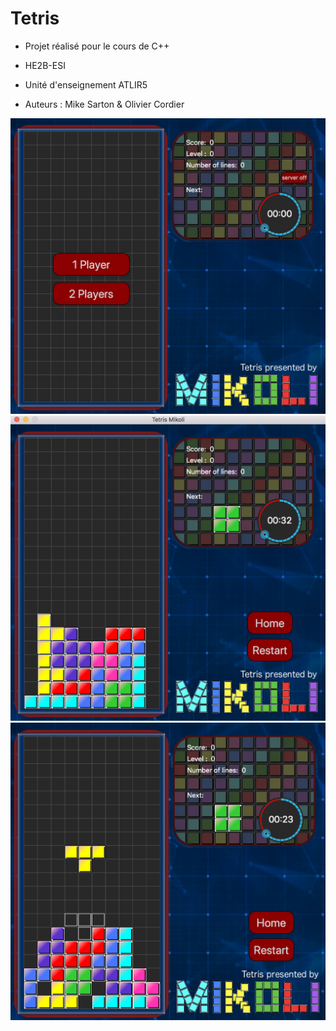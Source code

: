 # Tetris
- Projet réalisé pour le cours de C++
- HE2B-ESI
- Unité d'enseignement ATLIR5

- Auteurs : Mike Sarton & Olivier Cordier

![](main.JPG)
![](game.JPG)
![](fall.JPG)

